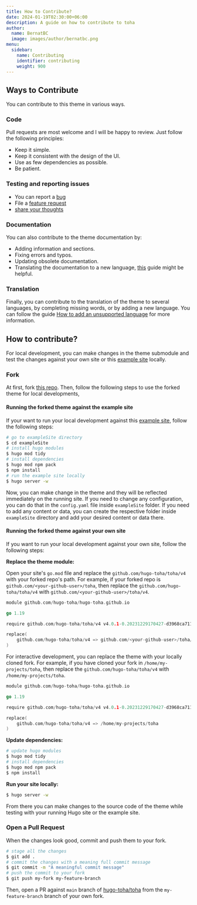 ```yaml
---
title: How to Contribute?
date: 2024-01-19T02:30:00+06:00
description: A guide on how to contribute to toha
author:
  name: BernatBC
  image: images/author/bernatbc.png
menu:
  sidebar:
    name: Contributing
    identifier: contributing
    weight: 900
---
```


## Ways to Contribute

You can contribute to this theme in various ways.

### Code

Pull requests are most welcome and I will be happy to review. Just follow the following principles:

- Keep it simple.
- Keep it consistent with the design of the UI.
- Use as few dependencies as possible.
- Be patient.

### Testing and reporting issues

- You can report a [bug](https://github.com/hugo-toha/toha/issues/new?template=bug.md)
- File a [feature request](https://github.com/hugo-toha/toha/issues/new?template=feature_request.md)
- [share your thoughts](https://github.com/hugo-toha/toha/issues/new?template=question.md)

### Documentation

You can also contribute to the theme documentation by:

- Adding information and sections.
- Fixing errors and typos.
- Updating obsolete documentation.
- Translating the documentation to a new language, [this](/posts/translation/content/) guide might be helpful.

### Translation

Finally, you can contribute to the translation of the theme to several languages, by completing missing words, or by adding a new language. You can follow the guide [How to add an unsupported language](/posts/translation/new-language/) for more information.

## How to contribute?

For local development, you can make changes in the theme submodule and test the changes against your own site or this [example site](https://github.com/hugo-toha/hugo-toha.github.io) locally.

### Fork

At first, fork [this repo](https://github.com/hugo-toha/toha). Then, follow the following steps to use the forked theme for local developments,

#### Running the forked theme against the example site

If your want to run your local development against this [example site](https://github.com/hugo-toha/hugo-toha.github.io), follow the following steps:

```bash
# go to exampleSite directory
$ cd exampleSite
# install hugo modules
$ hugo mod tidy
# install dependencies
$ hugo mod npm pack
$ npm install
# run the example site locally
$ hugo server -w
```

Now, you can make change in the theme and they will be reflected immediately on the running site. If you need to change any configuration, you can do that in the `config.yaml` file inside `exampleSite` folder. If you need to add any content or data, you can create the respective folder inside `exampleSite` directory and add your desired content or data there.

#### Running the forked theme against your own site

If you want to run your local development against your own site, follow the following steps:

**Replace the theme module:**

Open your site's `go.mod` file and replace the `github.com/hugo-toha/toha/v4` with your forked repo's path. For example, if your forked repo is `github.com/<your-github-user>/toha`, then replace the `github.com/hugo-toha/toha/v4` with `github.com/<your-github-user>/toha/v4`.

```go
module github.com/hugo-toha/hugo-toha.github.io

go 1.19

require github.com/hugo-toha/toha/v4 v4.0.1-0.20231229170427-d3968ca711ef // indirect

replace(
    github.com/hugo-toha/toha/v4 => github.com/<your-github-user>/toha/v4 <git branch>
)
```

For interactive development, you can replace the theme with your locally cloned fork. For example, if you have cloned your fork in `/home/my-projects/toha`, then replace the `github.com/hugo-toha/toha/v4` with `/home/my-projects/toha`.

```go
module github.com/hugo-toha/hugo-toha.github.io

go 1.19

require github.com/hugo-toha/toha/v4 v4.0.1-0.20231229170427-d3968ca711ef // indirect

replace(
    github.com/hugo-toha/toha/v4 => /home/my-projects/toha
)
```

**Update dependencies:**

```bash
# update hugo modules
$ hugo mod tidy
# install dependencies
$ hugo mod npm pack
$ npm install
```

**Run your site locally:**

```bash
$ hugo server -w
```

From there you can make changes to the source code of the theme while testing with your running Hugo site or the example site.

### Open a Pull Request

When the changes look good, commit and push them to your fork.

```bash
# stage all the changes
$ git add .
# commit the changes with a meaning full commit message
$ git commit -m "A meaningful commit message"
# push the commit to your fork
$ git push my-fork my-feature-branch
```

Then, open a PR against `main` branch of [hugo-toha/toha](https://github.com/hugo-toha/toha) from the `my-feature-branch` branch of your own fork.
